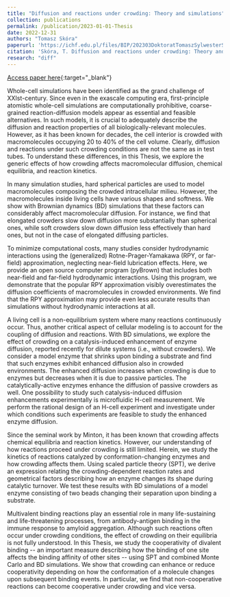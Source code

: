 ```yaml
---
title: "Diffusion and reactions under crowding: Theory and simulations"
collection: publications
permalink: /publication/2023-01-01-Thesis
date: 2022-12-31
authors: "Tomasz Skóra"
paperurl: 'https://ichf.edu.pl/files/BIP/202303DoktoratTomaszSylwesterSkora/main.pdf'
citation: 'Skóra, T. Diffusion and reactions under crowding: Theory and simulations. PhD Thesis (2023)'
research: "diff"
---
```

[Access paper here](https://ichf.edu.pl/files/BIP/202303DoktoratTomaszSylwesterSkora/main.pdf){:target="_blank"}

Whole-cell simulations have been identified as the grand challenge of XXIst-century.
Since even in the exascale computing era, first-principle atomistic whole-cell simulations are computationally prohibitive, coarse-grained reaction-diffusion models appear as essential and feasible alternatives.
In such models, it is crucial to adequately describe the diffusion and reaction properties of all biologically-relevant molecules.
However, as it has been known for decades, the cell interior is crowded with macromolecules occupying 20 to 40% of the cell volume.
Clearly, diffusion and reactions under such crowding conditions are not the same as in test tubes.
To understand these differences, in this Thesis, we explore the generic effects of how crowding affects macromolecular diffusion, chemical equilibria, and reaction kinetics.

In many simulation studies, hard spherical particles are used to model macromolecules composing the crowded intracellular milieu.
However, the macromolecules inside living cells have various shapes and softness.
We show with Brownian dynamics (BD) simulations that these factors can considerably affect macromolecular diffusion.
For instance, we find that elongated crowders slow down diffusion more substantially than spherical ones, while soft crowders slow down diffusion less effectively than hard ones, but not in the case of elongated diffusing particles.

To minimize computational costs, many studies consider hydrodynamic interactions using the (generalized) Rotne-Prager-Yamakawa (RPY, or far-field) approximation, neglecting near-field lubrication effects.
Here, we provide an open source computer program (pyBrown) that includes both near-field and far-field hydrodynamic interactions.
Using this program, we demonstrate that the popular RPY approximation visibly overestimates the diffusion coefficients of macromolecules in crowded environments.
We find that the RPY approximation may provide even less accurate results than simulations without hydrodynamic interactions at all.

A living cell is a non-equilibrium system where many reactions continuously occur.
Thus, another critical aspect of cellular modeling is to account for the coupling of diffusion and reactions.
With BD simulations, we explore the effect of crowding on a catalysis-induced enhancement of enzyme diffusion, reported recently for dilute systems (i.e., without crowders).
We consider a model enzyme that shrinks upon binding a substrate and find that such enzymes exhibit enhanced diffusion also in crowded environments.
The enhanced diffusion increases when crowding is due to enzymes but decreases when it is due to passive particles.
The catalytically-active enzymes enhance the diffusion of passive crowders as well.
One possibility to study such catalysis-induced diffusion enhancements experimentally is microfluidic H-cell measurement.
We perform the rational design of an H-cell experiment and investigate under which conditions such experiments are feasible to study the enhanced enzyme diffusion.

Since the seminal work by Minton, it has been known that crowding affects chemical equilibria and reaction kinetics.
However, our understanding of how reactions proceed under crowding is still limited.
Herein, we study the kinetics of reactions catalyzed by conformation-changing enzymes and how crowding affects them.
Using scaled particle theory (SPT), we derive an expression relating the crowding-dependent reaction rates and geometrical factors describing how an enzyme changes its shape during catalytic turnover.
We test these results with BD simulations of a model enzyme consisting of two beads changing their separation upon binding a substrate.

Multivalent binding reactions play an essential role in many life-sustaining and life-threatening processes, from antibody-antigen binding in the immune response to amyloid aggregation. 
Although such reactions often occur under crowding conditions, the effect of crowding on their equilibria is not fully understood.
In this Thesis, we study the cooperativity of divalent binding -- an important measure describing how the binding of one site affects the binding affinity of other sites -- using SPT and combined Monte Carlo and BD simulations.
We show that crowding can enhance or reduce cooperativity depending on how the conformation of a molecule changes upon subsequent binding events.
In particular, we find that non-cooperative reactions can become cooperative under crowding and vice versa.